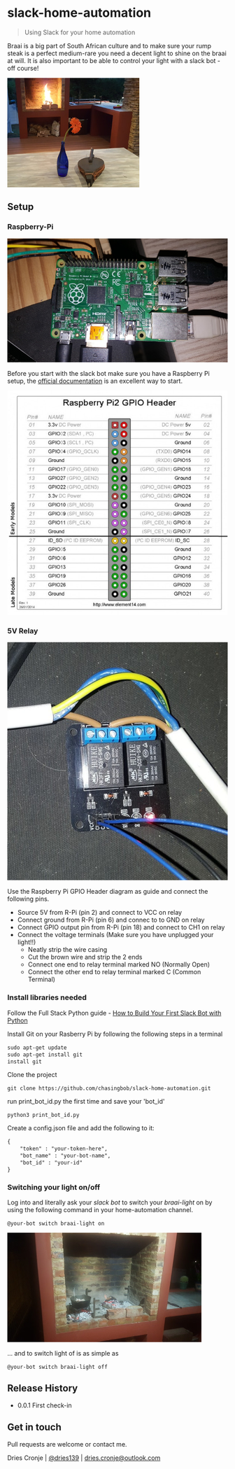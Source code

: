 # slack-home-automation
> Using Slack for your home automation

Braai is a big part of South African culture and to make sure your rump steak is a perfect medium-rare you need a decent light to shine on the braai at will. It is also important to be able to control your light with a slack bot - off course!



![Braai area](images/braai.jpg)



## Setup


### Raspberry-Pi

![Raspberry Pi](images/pi.jpg)

Before you start with the slack bot make sure you have a Raspberry Pi setup, the [official documentation](https://www.raspberrypi.org/documentation/setup/) is an excellent way to start.

![Raspberry Pi GPIO Header](images/pi-pin-layout.jpg)

### 5V Relay

![5V Relay](images/relay.jpg)

Use the Raspberry Pi GPIO Header diagram as guide and connect the following pins.

* Source 5V from R-Pi (pin 2) and connect to VCC on relay
* Connect ground from R-Pi (pin 6) and connec to to GND on relay
* Connect GPIO output pin from R-Pi (pin 18) and connect to CH1 on relay 
* Connect the voltage terminals (Make sure you have unplugged your light!!)
    - Neatly strip the wire casing
    - Cut the brown wire and strip the 2 ends
    - Connect one end to relay terminal marked NO (Normally Open)
    - Connect the other end to relay terminal marked C (Common Terminal)

### Install libraries needed

Follow the Full Stack Python guide - [How to Build Your First Slack Bot with Python](https://www.fullstackpython.com/blog/build-first-slack-bot-python.html)

Install Git on your Rasberry Pi by following the following steps in a terminal

```
sudo apt-get update
sudo apt-get install git
install git
```

Clone the project

```
git clone https://github.com/chasingbob/slack-home-automation.git
```

run print_bot_id.py the first time and save your 'bot_id' 

```
python3 print_bot_id.py
```

Create a config.json file and add the following to it:

```
{
    "token" : "your-token-here",
    "bot_name" : "your-bot-name",
    "bot_id" : "your-id"
}
```

### Switching your light on/off

Log into and literally ask your *slack bot* to switch your *braai-light* on by using the following command in your home-automation channel.

```
@your-bot switch braai-light on
```

![With light on](images/braai-with-light.jpg)

... and to switch light of is as simple as

```
@your-bot switch braai-light off
```

## Release History

* 0.0.1 First check-in

## Get in touch

Pull requests are welcome or contact me.

Dries Cronje | [@dries139](twitter.com/dries139) | dries.cronje@outlook.com


